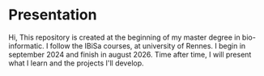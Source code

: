 # Presentation

Hi,
This repository is created at the beginning of my master degree in bio-informatic. I follow the IBiSa courses, at university of Rennes. I begin in september 2024 and finish in august 2026. Time after time, I will present what I learn and the projects I'll develop.
